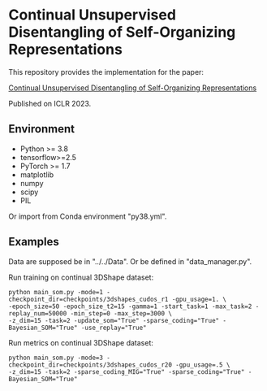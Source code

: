 # Continual Unsupervised Disentangling of Self-Organizing Representations

This repository provides the implementation for the paper:

[Continual Unsupervised Disentangling of Self-Organizing Representations](https://openreview.net/forum?id=ih0uFRFhaZZ)

Published on ICLR 2023.


## Environment

* Python >= 3.8
* tensorflow>=2.5
* PyTorch >= 1.7
* matplotlib
* numpy
* scipy
* PIL

Or import from Conda environment "py38.yml".

## Examples
Data are supposed be in "../../Data". Or be defined in "data_manager.py".

Run training on continual 3DShape dataset:
```
python main_som.py -mode=1 -checkpoint_dir=checkpoints/3dshapes_cudos_r1 -gpu_usage=1. \
-epoch_size=50 -epoch_size_t2=15 -gamma=1 -start_task=1 -max_task=2 -replay_num=50000 -min_step=0 -max_step=3000 \
-z_dim=15 -task=2 -update_som="True" -sparse_coding="True" -Bayesian_SOM="True" -use_replay="True"
```
Run metrics on continual 3DShape dataset:
```
python main_som.py -mode=3 -checkpoint_dir=checkpoints/3dshapes_cudos_r20 -gpu_usage=.5 \
-z_dim=15 -task=2 -sparse_coding_MIG="True" -sparse_coding="True" -Bayesian_SOM="True"
```
